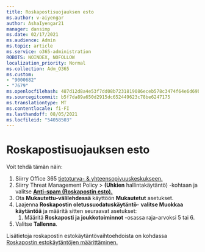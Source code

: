 ```yaml
---
title: Roskapostisuojauksen esto
ms.author: v-aiyengar
author: AshaIyengar21
manager: dansimp
ms.date: 02/17/2021
ms.audience: Admin
ms.topic: article
ms.service: o365-administration
ROBOTS: NOINDEX, NOFOLLOW
localization_priority: Normal
ms.collection: Adm_O365
ms.custom:
- "9000682"
- "7679"
ms.openlocfilehash: 487d12d8a4e53f7dd08b7231819086eceb578c3474f64e6d69bf0f7c1d40bcdd
ms.sourcegitcommit: b5f7da89a650d2915dc652449623c78be6247175
ms.translationtype: MT
ms.contentlocale: fi-FI
ms.lasthandoff: 08/05/2021
ms.locfileid: "54058503"
---
```

# <a name="set-up-an-anti-spam-protection"></a>Roskapostisuojauksen esto

Voit tehdä tämän näin:

1. Siirry Office 365 [tietoturva- & yhteensopivuuskeskukseen.](https://go.microsoft.com/fwlink/p/?linkid=2077143)
1. Siirry Threat Management Policy   >  **(Uhkien** hallintakäytäntö) -kohtaan ja valitse **[Anti-spam (Roskapostin esto).](https://go.microsoft.com/fwlink/p/?linkid=2077143)**
1. Ota **Mukautettu-välilehdessä** käyttöön **Mukautetut** asetukset.
1. Laajenna **Roskapostin oletussuodatuskäytäntö**- **valitse Muokkaa käytäntöä** ja määritä sitten seuraavat asetukset:
    1. Määritä **Roskaposti ja joukkotoiminnot** -osassa raja-arvoksi 5 tai 6.
1. Valitse **Tallenna**.

Lisätietoja roskapostin estokäytäntövaihtoehdoista on kohdassa [Roskapostin estokäytäntöjen määrittäminen.](https://go.microsoft.com/fwlink/?linkid=2092051)
